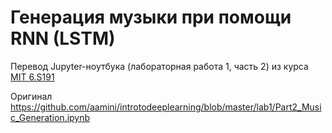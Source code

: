 # Генерация музыки при помощи RNN (LSTM)
Перевод Jupyter-ноутбука (лабораторная работа 1, часть 2) из курса [MIT 6.S191](http://introtodeeplearning.com/)

Оригинал https://github.com/aamini/introtodeeplearning/blob/master/lab1/Part2_Music_Generation.ipynb
